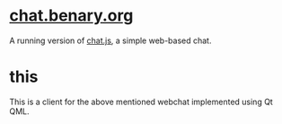 # [chat.benary.org](https://chat.benary.org)

A running version of [chat.js](https://github.com/benaryorg/chat.js), a simple
web-based chat.

# this

This is a client for the above mentioned webchat implemented using Qt QML.

